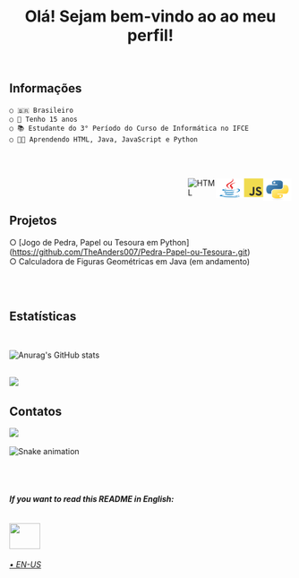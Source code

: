 <h1 align="center"> Olá! Sejam bem-vindo ao ao meu perfil! </h1>

⠀⠀⠀⠀ 
## Informações 
~~~
○ 🇧🇷 Brasileiro
○ 👨 Tenho 15 anos
○ 📚 Estudante do 3° Período do Curso de Informática no IFCE
○ 👨‍💻 Aprendendo HTML, Java, JavaScript e Python
~~~

<br> <br>

<img align="right" alt="Python" height="40" width="50" src="https://raw.githubusercontent.com/devicons/devicon/master/icons/python/python-original.svg">

<img align="right" alt="Javascript" height="34" width="35" src="https://raw.githubusercontent.com/devicons/devicon/master/icons/javascript/javascript-original.svg">

<img align="right" alt="Java" height="35" width="50" src="https://raw.githubusercontent.com/devicons/devicon/master/icons/java/java-original.svg">

<img align="right" alt="HTML" height="40" width="50" src="https://cdn.jsdelivr.net/gh/devicons/devicon/icons/html5/html5-original.svg">

<br> <br>

## Projetos

○ [Jogo de Pedra, Papel ou Tesoura em Python] (https://github.com/TheAnders007/Pedra-Papel-ou-Tesoura-.git)
<br>
○ Calculadora de Figuras Geométricas em Java (em andamento)


<br><br>

## Estatísticas

<br>

![Anurag's GitHub stats](https://github-readme-stats.vercel.app/api?username=TheAnders007&show_icons=true&theme=dark) 

<br>

<img height="187em" src="https://github-readme-stats.vercel.app/api/top-langs/?username=TheAnders007&layout=compact&langs_count=7&theme=dark"/>

<br>

## Contatos

<div align="left">
<a href = "mailto:andersonmaiast@gmail.com"><img src="https://img.shields.io/badge/Gmail-D14836?style=for-the-badge&logo=gmail&logoColor=white" target="_blank"></a>
 
![Snake animation](https://github.com/TheAnders007/TheAnders007/blob/output/github-contribution-grid-snake.svg) 
  
<br> <br>
#### *If you want to read this README in English:*
<br> 
<img align="left" height="46" width="55" src="https://user-images.githubusercontent.com/124885820/232338814-3b22419e-736f-45e5-bf24-ef0d8110b26b.png">
  


<br> <br> <br>
[*•  EN-US*](https://github.com/TheAnders007/TheAnders007/blob/main/engREADME.md)
